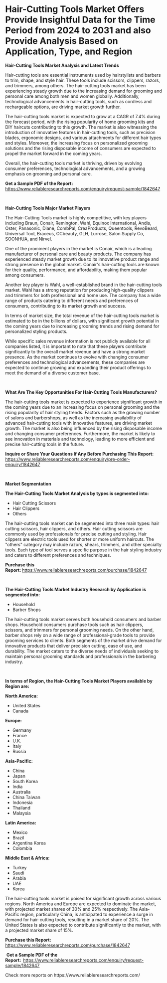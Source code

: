 <p><h1>Hair-Cutting Tools Market Offers Provide Insightful Data for the Time Period from 2024 to 2031 and also Provide Analysis Based on Application, Type, and Region</h1></p><p><strong>Hair-Cutting Tools Market Analysis and Latest Trends</strong></p>
<p><p>Hair-cutting tools are essential instruments used by hairstylists and barbers to trim, shape, and style hair. These tools include scissors, clippers, razors, and trimmers, among others. The hair-cutting tools market has been experiencing steady growth due to the increasing demand for grooming and personal care among both men and women globally. Additionally, technological advancements in hair-cutting tools, such as cordless and rechargeable options, are driving market growth further.</p><p>The hair-cutting tools market is expected to grow at a CAGR of 7.4% during the forecast period, with the rising popularity of home grooming kits and DIY haircuts contributing to this growth. The market is also witnessing the introduction of innovative features in hair-cutting tools, such as precision blades, ergonomic designs, and various attachments for different hair types and styles. Moreover, the increasing focus on personalized grooming solutions and the rising disposable income of consumers are expected to propel the market forward in the coming years.</p><p>Overall, the hair-cutting tools market is thriving, driven by evolving consumer preferences, technological advancements, and a growing emphasis on grooming and personal care.</p></p>
<p><strong>Get a Sample PDF of the Report:&nbsp;</strong> <a href="https://www.reliableresearchreports.com/enquiry/request-sample/1842647">https://www.reliableresearchreports.com/enquiry/request-sample/1842647</a></p>
<p>&nbsp;</p>
<p><strong>Hair-Cutting Tools Major Market Players</strong></p>
<p><p>The Hair-Cutting Tools market is highly competitive, with key players including Braun, Conair, Remington, Wahl, Equinox International, Andis, Oster, Panasonic, Diane, CombPal, CreaProducts, Queentools, RevoBeard, Universal Tool, Braceus, CCbeauty, GLH, Lurrose, Salon Supply Co, SOONHUA, and Nirvel.</p><p>One of the prominent players in the market is Conair, which is a leading manufacturer of personal care and beauty products. The company has experienced steady market growth due to its innovative product range and strong presence in the global market. Conair's hair-cutting tools are known for their quality, performance, and affordability, making them popular among consumers.</p><p>Another key player is Wahl, a well-established brand in the hair-cutting tools market. Wahl has a strong reputation for producing high-quality clippers and trimmers for both professional and home use. The company has a wide range of products catering to different needs and preferences of consumers, contributing to its market growth and success.</p><p>In terms of market size, the total revenue of the hair-cutting tools market is estimated to be in the billions of dollars, with significant growth potential in the coming years due to increasing grooming trends and rising demand for personalized styling products.</p><p>While specific sales revenue information is not publicly available for all companies listed, it is important to note that these players contribute significantly to the overall market revenue and have a strong market presence. As the market continues to evolve with changing consumer preferences and technological advancements, these companies are expected to continue growing and expanding their product offerings to meet the demand of a diverse customer base.</p></p>
<p>&nbsp;</p>
<p><strong>What Are The Key Opportunities For Hair-Cutting Tools Manufacturers?</strong></p>
<p><p>The hair-cutting tools market is expected to experience significant growth in the coming years due to an increasing focus on personal grooming and the rising popularity of hair styling trends. Factors such as the growing number of salons and barbershops, as well as the increasing availability of advanced hair-cutting tools with innovative features, are driving market growth. The market is also being influenced by the rising disposable income and changing consumer preferences. Furthermore, the market is likely to see innovation in materials and technology, leading to more efficient and precise hair-cutting tools in the future.</p></p>
<p><strong>Inquire or Share Your Questions If Any Before Purchasing This Report:</strong> <a href="https://www.reliableresearchreports.com/enquiry/pre-order-enquiry/1842647">https://www.reliableresearchreports.com/enquiry/pre-order-enquiry/1842647</a></p>
<p>&nbsp;</p>
<p><strong>Market Segmentation</strong></p>
<p><strong>The Hair-Cutting Tools Market Analysis by types is segmented into:</strong></p>
<p><ul><li>Hair Cutting Scissors</li><li>Hair Clippers</li><li>Others</li></ul></p>
<p><p>The hair-cutting tools market can be segmented into three main types: hair cutting scissors, hair clippers, and others. Hair cutting scissors are commonly used by professionals for precise cutting and styling. Hair clippers are electric tools used for shorter or more uniform haircuts. The "others" category may include razors, shears, trimmers, and other specialty tools. Each type of tool serves a specific purpose in the hair styling industry and caters to different preferences and techniques.</p></p>
<p><strong>Purchase this Report:&nbsp;</strong><a href="https://www.reliableresearchreports.com/purchase/1842647">https://www.reliableresearchreports.com/purchase/1842647</a></p>
<p>&nbsp;</p>
<p><strong>The Hair-Cutting Tools Market Industry Research by Application is segmented into:</strong></p>
<p><ul><li>Household</li><li>Barber Shops</li></ul></p>
<p><p>The hair-cutting tools market serves both household consumers and barber shops. Household consumers purchase tools such as hair clippers, scissors, and trimmers for personal grooming needs. On the other hand, barber shops rely on a wide range of professional-grade tools to provide grooming services to clients. Both segments of the market drive demand for innovative products that deliver precision cutting, ease of use, and durability. The market caters to the diverse needs of individuals seeking to maintain personal grooming standards and professionals in the barbering industry.</p></p>
<p>&nbsp;</p>
<p><strong>In terms of Region, the Hair-Cutting Tools Market Players available by Region are:</strong></p>
<p>
    <p> <strong> North America: </strong>
        <ul>
            <li>United States</li>
            <li>Canada</li>
        </ul>
        </p> 
    <p> <strong> Europe: </strong>
        <ul>
            <li>Germany</li>
            <li>France</li>
            <li>U.K.</li>
            <li>Italy</li>
            <li>Russia</li>
        </ul>
        </p> 
    <p> <strong> Asia-Pacific: </strong>
        <ul>
            <li>China</li>
            <li>Japan</li>
            <li>South Korea</li>
            <li>India</li>
            <li>Australia</li>
            <li>China Taiwan</li>
            <li>Indonesia</li>
            <li>Thailand</li>
            <li>Malaysia</li>
        </ul>
        </p> 
    <p> <strong> Latin America: </strong>
        <ul>
            <li>Mexico</li>
            <li>Brazil</li>
            <li>Argentina Korea</li>
            <li>Colombia</li>
        </ul>
        </p> 
    <p> <strong> Middle East & Africa: </strong>
        <ul>
            <li>Turkey</li>
            <li>Saudi</li>
            <li>Arabia</li>
            <li>UAE</li>
            <li>Korea</li>
        </ul>
    </p>
    </p>
<p><p>The hair-cutting tools market is poised for significant growth across various regions. North America and Europe are expected to dominate the market, with projected market shares of 30% and 25% respectively. The Asia-Pacific region, particularly China, is anticipated to experience a surge in demand for hair-cutting tools, resulting in a market share of 20%. The United States is also expected to contribute significantly to the market, with a projected market share of 15%.</p></p>
<p><strong>Purchase this Report: </strong><a href="https://www.reliableresearchreports.com/purchase/1842647">https://www.reliableresearchreports.com/purchase/1842647</a></p>
<p>&nbsp;<strong>Get a Sample PDF of the Report:&nbsp;&nbsp;</strong><a href="https://www.reliableresearchreports.com/enquiry/request-sample/1842647">https://www.reliableresearchreports.com/enquiry/request-sample/1842647</a></p>
<p><strong></strong></p>
<p>Check more reports on https://www.reliableresearchreports.com/</p>